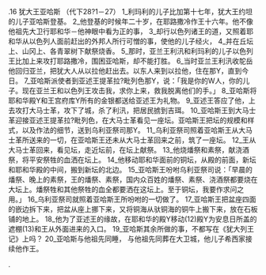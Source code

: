 .16 
犹大王亚哈斯 
（代下28?1－27） 
1_利玛利的儿子比加第十七年，犹大王约坦的儿子亚哈斯登基。 2_他登基的时候年二十岁，在耶路撒冷作王十六年。他不像他祖先大卫行耶和华－他神眼中看为正的事， 3_却行以色列诸王的道，又照着耶和华从以色列人面前赶出的外邦人所行可憎的事，使他的儿子经火， 4_并在丘坛上、山冈上、各青翠树下献祭烧香。 
5_那时，亚兰王利汛和利玛利的儿子以色列王比加上来攻打耶路撒冷，围困亚哈斯，却不能打胜。 6_当时亚兰王利汛收鸵岳他回归亚兰，把犹大人从以拉他赶出去。以东人来到以拉他，住在那Y，直到今日。 7_亚哈斯派使者到亚述王提革拉?毗列色那Y，说：「我是你的W人，你的儿子。现在亚兰王和以色列王攻击我，求你上来，救我脱离他们的手。」 8_亚哈斯将耶和华殿Y和王宫府库Y所有的金银都送给亚述王为礼物。 9_亚述王答应了他，上去攻打大马士革，攻下了城，杀了利汛，把居民掳到吉珥。 
10_亚哈斯王到大马士革迎接亚述王提革拉?毗列色，在大马士革看见一座坛。亚哈斯王把坛的规模和样式，以及作法的细节，送到乌利亚祭司那Y。 11_乌利亚祭司照着亚哈斯王从大马士革所送来的一切，在亚哈斯王还未从大马士革回来之前，筑了一座坛。 12_王从大马士革回来，看见坛，走近坛前，在坛上献祭。 13_他烧燔祭和素祭，献浇酒祭，将平安祭牲的血洒在坛上。 14_他移动耶和华面前的铜坛，从殿的前面，新坛和耶和华殿的中间，搬到新坛的北边。 15_亚哈斯王吩咐乌利亚祭司说：「早晨的燔祭、晚上的素祭，王的燔祭、素祭，国内众百姓的燔祭、素祭、浇酒祭都要烧在大坛上。燔祭牲和其他祭牲的血全都要洒在这坛上。至于铜坛，我要作求问之用。」 16_乌利亚祭司就照着亚哈斯王所吩咐的一切做了。 
17_亚哈斯王把盆座四面的嵌边拆下来，把盆从座上挪下来，又将铜海从驮铜海的铜牛上搬下来，放在石板铺的地上。 18_他为了亚述王的缘故，在耶和华的殿Y移动(12)殿Y为安息日所盖的遮棚(13)和王从外面进来的入口。 19_亚哈斯其余所做的事，不都写在《犹大列王记》上吗？ 20_亚哈斯与他祖先同睡， 与他祖先同葬在大卫城，他儿子希西家接续他作王。 

.